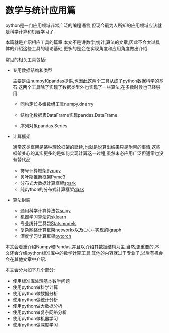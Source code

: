 # 数学与统计应用篇

python是一门应用领域非常广泛的编程语言,但现今最为人所知的应用领域应该就是科学计算和机器学习了.

本篇就是介绍相应工具的篇章.本文不是讲数学,统计,算法的文章,因此不会太过具体的介绍这些工具的理论基础,更多的是会在实现角度和应用角度做出介绍.

常见的相关工具包括:

+ 专用数据结构和类型
    
    主要是由[numpy](http://www.numpy.org/)和[pandas](http://pandas.pydata.org/)提供,也因此这两个工具从成了python数据科学的基石.这两个工具除了实现了数据类型外也实现了一些算法,在多数时候也已经够用.

    + 同构定长多维数组工具numpy.dnarry

    + 结构化数据表DataFrame实现pandas.DataFrame
    
    + 序列对象pandas.Series

+ 计算框架
    
    通常这类框架是某种理论框架的延续,也就是说算出结果只是附带的事情,这些框架关心的其实更多的是如何实现计算这一过程,虽然未必应用广泛但通常也没有替代品
    + 符号计算框架[Sympy](http://www.sympy.org/en/index.html)
    + 贝叶斯推断框架[Pymc3](http://docs.pymc.io/index.html)
    + 分布式大数据计算框架[spark](http://spark.apache.org/docs/latest/api/python/index.html)
    + 纯python的分布式计算框架[dask](https://dask.org/)

+ 算法封装

    + 通用科学计算算法包[scipy](https://docs.scipy.org/doc/scipy/reference/)
    + 机器学习算法包[sklearn](http://scikit-learn.org/stable/)
    + 专业统计工具包[Statsmodels](http://www.statsmodels.org/stable/index.html)
    + 复杂网络计算框架[networkx](http://networkx.github.io/)以及`C/C++`实现的[igraph](http://igraph.org/)
    + 深度学习计算框架[pytorch](https://pytorch.org/)

  

本文会着重介绍Numpy和Pandas,并且以介绍其数据结构为主.当然,更重要的,本文还会介绍python标准库中的数学计算工具.其他的内容就过于专业了,以后有机会会在其他文章中介绍.

本文会分为如下几个部分:

+ 使用标准库处理基本数学问题
+ 使用python做科学计算
+ 使用python做数据分析
+ 使用python做统计分析
+ 使用python做大数据分析
+ 使用python做复杂网络分析
+ 使用python做机器学习
+ 使用python做深度学习